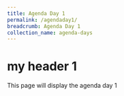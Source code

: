 ```yaml
---
title: Agenda Day 1
permalink: /agendaday1/
breadcrumb: Agenda Day 1
collection_name: agenda-days
---
```


# my header 1
This page will display the agenda day 1
